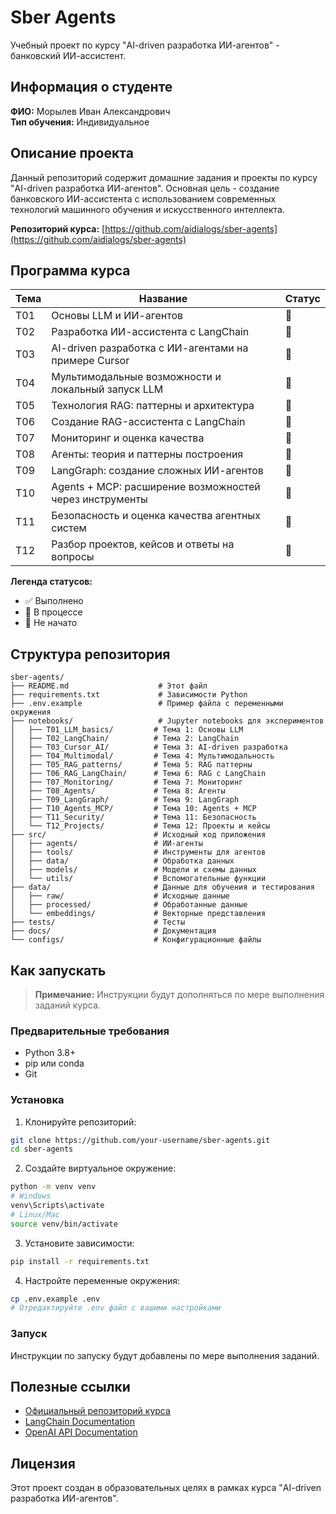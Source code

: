 # Sber Agents

Учебный проект по курсу "AI-driven разработка ИИ-агентов" - банковский ИИ-ассистент.

## Информация о студенте

**ФИО:** Морылев Иван Александрович  
**Тип обучения:** Индивидуальное

## Описание проекта

Данный репозиторий содержит домашние задания и проекты по курсу "AI-driven разработка ИИ-агентов". Основная цель - создание банковского ИИ-ассистента с использованием современных технологий машинного обучения и искусственного интеллекта.

**Репозиторий курса:** [https://github.com/aidialogs/sber-agents](https://github.com/aidialogs/sber-agents)

## Программа курса

| Тема | Название | Статус |
|------|----------|--------|
| Т01 | Основы LLM и ИИ-агентов | 🔲 |
| Т02 | Разработка ИИ-ассистента с LangChain | 🔲 |
| Т03 | AI-driven разработка с ИИ-агентами на примере Cursor | 🔲 |
| Т04 | Мультимодальные возможности и локальный запуск LLM | 🔲 |
| Т05 | Технология RAG: паттерны и архитектура | 🔲 |
| Т06 | Создание RAG-ассистента с LangChain | 🔲 |
| Т07 | Мониторинг и оценка качества | 🔲 |
| Т08 | Агенты: теория и паттерны построения | 🔲 |
| Т09 | LangGraph: создание сложных ИИ-агентов | 🔲 |
| Т10 | Agents + MCP: расширение возможностей через инструменты | 🔲 |
| Т11 | Безопасность и оценка качества агентных систем | 🔲 |
| Т12 | Разбор проектов, кейсов и ответы на вопросы | 🔲 |

**Легенда статусов:**
- ✅ Выполнено
- 🔄 В процессе
- 🔲 Не начато

## Структура репозитория

```
sber-agents/
├── README.md                    # Этот файл
├── requirements.txt             # Зависимости Python
├── .env.example                 # Пример файла с переменными окружения
├── notebooks/                   # Jupyter notebooks для экспериментов
│   ├── T01_LLM_basics/         # Тема 1: Основы LLM
│   ├── T02_LangChain/          # Тема 2: LangChain
│   ├── T03_Cursor_AI/          # Тема 3: AI-driven разработка
│   ├── T04_Multimodal/         # Тема 4: Мультимодальность
│   ├── T05_RAG_patterns/       # Тема 5: RAG паттерны
│   ├── T06_RAG_LangChain/      # Тема 6: RAG с LangChain
│   ├── T07_Monitoring/         # Тема 7: Мониторинг
│   ├── T08_Agents/             # Тема 8: Агенты
│   ├── T09_LangGraph/          # Тема 9: LangGraph
│   ├── T10_Agents_MCP/         # Тема 10: Agents + MCP
│   ├── T11_Security/           # Тема 11: Безопасность
│   └── T12_Projects/           # Тема 12: Проекты и кейсы
├── src/                        # Исходный код приложения
│   ├── agents/                 # ИИ-агенты
│   ├── tools/                  # Инструменты для агентов
│   ├── data/                   # Обработка данных
│   ├── models/                 # Модели и схемы данных
│   └── utils/                  # Вспомогательные функции
├── data/                       # Данные для обучения и тестирования
│   ├── raw/                    # Исходные данные
│   ├── processed/              # Обработанные данные
│   └── embeddings/             # Векторные представления
├── tests/                      # Тесты
├── docs/                       # Документация
└── configs/                    # Конфигурационные файлы
```

## Как запускать

> **Примечание:** Инструкции будут дополняться по мере выполнения заданий курса.

### Предварительные требования

- Python 3.8+
- pip или conda
- Git

### Установка

1. Клонируйте репозиторий:
```bash
git clone https://github.com/your-username/sber-agents.git
cd sber-agents
```

2. Создайте виртуальное окружение:
```bash
python -m venv venv
# Windows
venv\Scripts\activate
# Linux/Mac
source venv/bin/activate
```

3. Установите зависимости:
```bash
pip install -r requirements.txt
```

4. Настройте переменные окружения:
```bash
cp .env.example .env
# Отредактируйте .env файл с вашими настройками
```

### Запуск

Инструкции по запуску будут добавлены по мере выполнения заданий.

## Полезные ссылки

- [Официальный репозиторий курса](https://github.com/aidialogs/sber-agents)
- [LangChain Documentation](https://python.langchain.com/)
- [OpenAI API Documentation](https://platform.openai.com/docs)

## Лицензия

Этот проект создан в образовательных целях в рамках курса "AI-driven разработка ИИ-агентов".